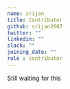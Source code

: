 ```yaml
---
name: srijan
title: Contributor
github: srijan2607
twitter: ""
linkedin: ""
slack: ""
joining_date: ""
role : contributor
---
```


Still waiting for this
